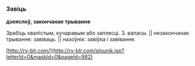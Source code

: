 ### Завіць
**дзеяслоў, закончанае трыванне**

Зрабіць хвалістым, кучаравым або заплесці. З. валасы. || незакончанае трыванне: завіваць. || назоўнік: завіўка і завіванне.

<a rel="author">[http://rv-blr.com/](http://rv-blr.com/slounik.jsp?letterId=0&maskId=0&pageId=982)</a>
